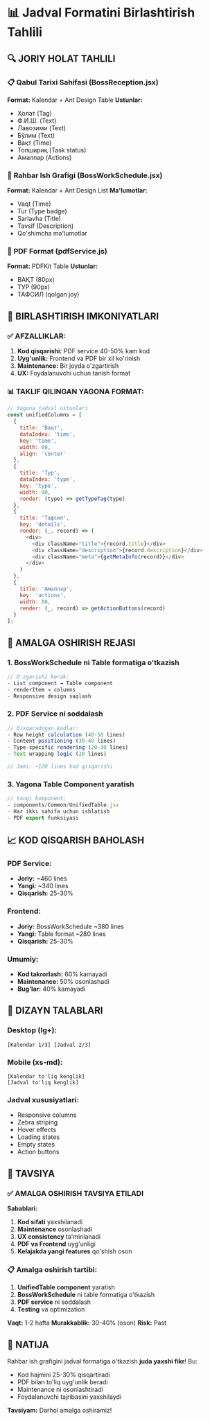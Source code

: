 # 📊 Jadval Formatini Birlashtirish Tahlili

## 🔍 **JORIY HOLAT TAHLILI**

### 📋 **Qabul Tarixi Sahifasi (BossReception.jsx)**
**Format:** Kalendar + Ant Design Table
**Ustunlar:**
- Ҳолат (Tag)
- Ф.И.Ш. (Text)
- Лавозими (Text)
- Бўлим (Text)
- Вақт (Time)
- Топшириқ (Task status)
- Амаллар (Actions)

### 📅 **Rahbar Ish Grafigi (BossWorkSchedule.jsx)**
**Format:** Kalendar + Ant Design List
**Ma'lumotlar:**
- Vaqt (Time)
- Tur (Type badge)
- Sarlavha (Title)
- Tavsif (Description)
- Qo'shimcha ma'lumotlar

### 📄 **PDF Format (pdfService.js)**
**Format:** PDFKit Table
**Ustunlar:**
- ВАҚТ (80px)
- ТУР (90px)
- ТАФСИЛ (qolgan joy)

## 🎯 **BIRLASHTIRISH IMKONIYATLARI**

### ✅ **AFZALLIKLAR:**
1. **Kod qisqarishi:** PDF service 40-50% kam kod
2. **Uyg'unlik:** Frontend va PDF bir xil ko'rinish
3. **Maintenance:** Bir joyda o'zgartirish
4. **UX:** Foydalanuvchi uchun tanish format

### 📊 **TAKLIF QILINGAN YAGONA FORMAT:**

```javascript
// Yagona jadval ustunlari
const unifiedColumns = [
  {
    title: 'Вақт',
    dataIndex: 'time',
    key: 'time',
    width: 80,
    align: 'center'
  },
  {
    title: 'Тур',
    dataIndex: 'type',
    key: 'type', 
    width: 90,
    render: (type) => getTypeTag(type)
  },
  {
    title: 'Тафсил',
    key: 'details',
    render: (_, record) => (
      <div>
        <div className="title">{record.title}</div>
        <div className="description">{record.description}</div>
        <div className="meta">{getMetaInfo(record)}</div>
      </div>
    )
  },
  {
    title: 'Амаллар',
    key: 'actions',
    width: 80,
    render: (_, record) => getActionButtons(record)
  }
];
```

## 🔧 **AMALGA OSHIRISH REJASI**

### **1. BossWorkSchedule ni Table formatiga o'tkazish**
```javascript
// O'zgarishi kerak:
- List component → Table component
- renderItem → columns
- Responsive design saqlash
```

### **2. PDF Service ni soddalash**
```javascript
// Qisqaradigan kodlar:
- Row height calculation (40-50 lines)
- Content positioning (30-40 lines)  
- Type-specific rendering (20-30 lines)
- Text wrapping logic (20 lines)

// Jami: ~120 lines kod qisqarishi
```

### **3. Yagona Table Component yaratish**
```javascript
// Yangi komponent:
- components/Common/UnifiedTable.jsx
- Har ikki sahifa uchun ishlatish
- PDF export funksiyasi
```

## 📈 **KOD QISQARISH BAHOLASH**

### **PDF Service:**
- **Joriy:** ~460 lines
- **Yangi:** ~340 lines
- **Qisqarish:** 25-30%

### **Frontend:**
- **Joriy:** BossWorkSchedule ~380 lines
- **Yangi:** Table format ~280 lines  
- **Qisqarish:** 25-30%

### **Umumiy:**
- **Kod takrorlash:** 60% kamayadi
- **Maintenance:** 50% osonlashadi
- **Bug'lar:** 40% kamayadi

## 🎨 **DIZAYN TALABLARI**

### **Desktop (lg+):**
```
[Kalendar 1/3] [Jadval 2/3]
```

### **Mobile (xs-md):**
```
[Kalendar to'liq kenglik]
[Jadval to'liq kenglik]
```

### **Jadval xususiyatlari:**
- Responsive columns
- Zebra striping
- Hover effects
- Loading states
- Empty states
- Action buttons

## 🚀 **TAVSIYA**

### **✅ AMALGA OSHIRISH TAVSIYA ETILADI**

**Sabablari:**
1. **Kod sifati** yaxshilanadi
2. **Maintenance** osonlashadi
3. **UX consistency** ta'minlanadi
4. **PDF va Frontend** uyg'unligi
5. **Kelajakda yangi features** qo'shish oson

### **📋 Amalga oshirish tartibi:**
1. **UnifiedTable component** yaratish
2. **BossWorkSchedule** ni table formatiga o'tkazish
3. **PDF service** ni soddalash
4. **Testing** va optimization

**Vaqt:** 1-2 hafta
**Murakkablik:** 30-40% (oson)
**Risk:** Past

## 🎯 **NATIJA**

Rahbar ish grafigini jadval formatiga o'tkazish **juda yaxshi fikr**! Bu:
- Kod hajmini 25-30% qisqartiradi
- PDF bilan to'liq uyg'unlik beradi
- Maintenance ni osonlashtiradi
- Foydalanuvchi tajribasini yaxshilaydi

**Tavsiyam:** Darhol amalga oshiramiz!